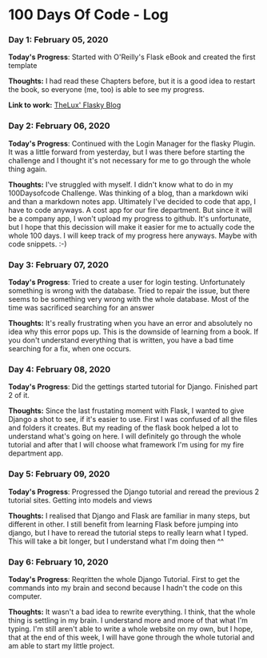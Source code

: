 # 100 Days Of Code - Log

### Day 1: February 05, 2020

**Today's Progress**: Started with O'Reilly's Flask eBook and created the first template

**Thoughts:** I had read these Chapters before, but it is a good idea to restart the book, so everyone (me, too) is able to see my progress.

**Link to work:** [TheLux' Flasky Blog](https://github.com/TheLux83/tl_flasky)

### Day 2: February 06, 2020

**Today's Progress**: Continued with the Login Manager for the flasky Plugin. It was a little forward from yesterday, but I was there before starting the challenge and I thought it's not necessary for me to go through the whole thing again.

**Thoughts:** I've struggled with myself. I didn't know what to do in my 100Daysofcode Challenge. Was thinking of a blog, than a markdown wiki and than a markdown notes app. Ultimately I've decided to code that app, I have to code anyways. A cost app for our fire department. But since it will be a company app, I won't upload my progress to github. It's unfortunate, but I hope that this decission will make it easier for me to actually code the whole 100 days. I will keep track of my progress here anyways. Maybe with code snippets. :-)

### Day 3: February 07, 2020

**Today's Progress**: Tried to create a user for login testing. Unfortunately something is wrong with the database. Tried to repair the issue, but there seems to be something very wrong with the whole database. Most of the time was sacrificed searching for an answer

**Thoughts:** It's really frustrating when you have an error and absolutely no idea why this error pops up. This is the downside of learning from a book. If you don't understand everything that is written, you have a bad time searching for a fix, when one occurs.

### Day 4: February 08, 2020

**Today's Progress**: Did the gettings started tutorial for Django. Finished part 2 of it. 

**Thoughts:** Since the last frustating moment with Flask, I wanted to give Django a shot to see, if it's easier to use. First I was confused of all the files and folders it creates. But my reading of the flask book helped a lot to understand what's going on here. I will definitely go through the whole tutorial and after that I will choose what framework I'm using for my fire department app.

### Day 5: February 09, 2020

**Today's Progress**: Progressed the Django tutorial and reread the previous 2 tutorial sites. Getting into models and views

**Thoughts:** I realised that Django and Flask are familiar in many steps, but different in other. I still benefit from learning Flask before jumping into django, but I have to reread the tutorial steps to really learn what I typed. This will take a bit longer, but I understand what I'm doing then ^^

### Day 6: February 10, 2020

**Today's Progress**: Reqritten the whole Django Tutorial. First to get the commands into my brain and second because I hadn't the code on this computer.

**Thoughts:** It wasn't a bad idea to rewrite everything. I think, that the whole thing is settling in my brain. I understand more and more of that what I'm typing. I'm still aren't able to write a whole website on my own, but I hope, that at the end of this week, I will have gone through the whole tutorial and am able to start my little project.

